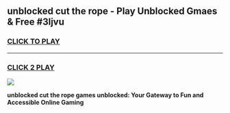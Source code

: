 
## unblocked cut the rope - Play Unblocked Gmaes & Free #3ljvu
<h3>
<a href="https://news.freeplayer.one?title=unblocked_cut_the_rope&ref=03M">CLICK TO PLAY</a></h3>
<hr>

<h3>
<a href="https://news.freeplayer.one?title=unblocked_cut_the_rope&ref=03M">CLICK 2 PLAY</a>
  
</h3>

<a href="https://news.freeplayer.one?title=unblocked_cut_the_rope&ref=03M"><img src="https://clearcache.store/games.png"></a>


**unblocked cut the rope games unblocked: Your Gateway to Fun and Accessible Online Gaming**
